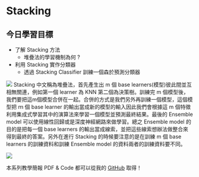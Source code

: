 # Stacking

## 今日學習目標
- 了解 Stacking 方法
    - 堆疊法的學習機制為何 ?
- 利用 Stacking 實作分類器
    - 透過 Stacking Classifier 訓練一個森於預測分類器


![](https://i.imgur.com/4D2TeiV.png)
Stacking 中文稱為堆疊法，首先產生出 m 個 base learners(模型)彼此間並互相無關連，例如第一個 learner 為 KNN 第二個為決策樹。訓練完 m 個模型後，我們要把這m個模型合併在一起。合併的方式是我們另外再訓練一個模型，這個模型把 ｍ 個 base learner 的輸出當成新的模型的輸入因此我們會根據這 m 個特徵利用集成式學習其中的演算法來學習一個模型並預測最終結果。最後的 Ensemble model 可以使用線性回歸或是深度神經網路來做學習。總之 Ensemble model 的目的是把每一個 base learners 的輸出當成線索，並把這些線索想辦法做整合來得到最終的答案。另外在進行 Stacking 的時候要注意的是在訓練 m 個 base learners 的訓練資料和訓練 Ensemble model 的資料兩者的訓練資料要不同。

![](https://i.imgur.com/CZZqso5.png)


本系列教學簡報 PDF & Code 都可以從我的 [GitHub](https://github.com/andy6804tw/2020-12th-ironman) 取得！